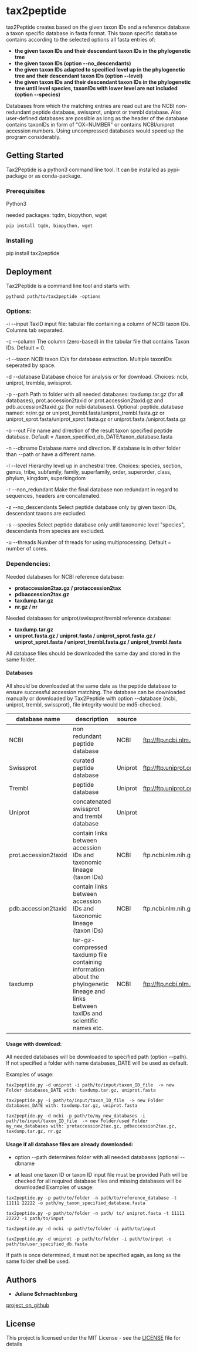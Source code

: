 # tax2peptide

tax2Peptide creates based on the given taxon IDs and a reference database a taxon specific database in fasta format. This taxon specific database contains according to the selected options all fasta entries of:
* **the given taxon IDs and their descendant taxon IDs in the phylogenetic tree**
* **the given taxon IDs (option --no_descendants)** 
* **the given taxon IDs adapted to specified level up in the phylogenetic tree and their descendant taxon IDs (option --level)**
* **the given taxon IDs and their descendant taxon IDs in the phylogenetic tree until level species, taxonIDs with lower level are not included (option --species)**

Databases from which the matching entries are read out are the NCBI non-redundant peptide database, swissprot, uniprot or trembl database. Also user-defined databases are possible as long as the header of the database contains taxonIDs in form of "OX=NUMBER" or contains NCBI/uniprot accession numbers.
Using uncompressed databases would speed up the program considerably.

## Getting Started

Tax2Peptide is a python3 command line tool. It can be installed as pypi-package or as conda-package.

### Prerequisites

Python3

needed packages: tqdm, biopython, wget
```
pip install tqdm, biopython, wget
```

### Installing

pip install tax2peptide


## Deployment

Tax2Peptide is a command line tool and starts with: 
```
python3 path/to/tax2peptide -options
```

### Options:
-i	--input   TaxID input file: tabular file containing a column of NCBI taxon IDs. Columns tab separated.

-c	--column   The column (zero-based) in the tabular file that contains Taxon IDs. Default = 0.

-t	--taxon   NCBI taxon ID/s for database extraction. Multiple taxonIDs seperated by space.

-d	--database   Database choice for analysis or for download. Choices: ncbi, uniprot, tremble, swissprot.

-p	--path   Path to folder with all needed databases: taxdump.tar.gz (for all databases), prot.accession2taxid or prot.accession2taxid.gz and pdb.accession2taxid.gz (for ncbi databases). Optional: peptide_database named: nr/nr.gz or uniprot_trembl.fasta/uniprot_trembl.fasta.gz or uniprot_sprot.fasta/uniprot_sprot.fasta.gz or uniprot.fasta./uniprot.fasta.gz

-o	--out   File name and direction of the result taxon specified peptide database. Default = /taxon_specified_db_DATE/taxon_database.fasta

-n	--dbname   Database name and direction. If database is in other folder than --path or have a different name.

-l	--level   Hierarchy level up in anchestral tree. Choices: species, section, genus, tribe, subfamily, family, superfamily, order, superorder, class, phylum, kingdom, superkingdom

-r	--non_redundant   Make the final database non redundant in regard to sequences, headers are concatenated.

-z	--no_descendants   Select peptide database only by given taxon IDs, descendant taxons are excluded.

-s	--species   Select peptide database only until taxonomic level "species", descendants from species are excluded.

-u 	--threads   Number of threads for using multiprocessing. Default = number of cores.

### Dependencies:
Needed databases for NCBI reference database: 
* **protaccession2tax.gz / protaccession2tax**
* **pdbaccession2tax.gz**
* **taxdump.tar.gz**
* **nr.gz / nr**

Needed databases for uniprot/swissprot/trembl reference database: 
* **taxdump.tar.gz**
* **uniprot.fasta.gz / uniprot.fasta / uniprot_sprot.fasta.gz / uniprot_sprot.fasta / uniprot_trembl.fasta.gz / uniprot_trembl.fasta**

All database files should be downloaded the same day and stored in the same folder.

#### Databases
All should be downloaded at the same date as the peptide database to ensure successful accession matching.
The database can be downloaded manually or downloaded by Tax2Peptide with option --database {ncbi, uniprot, trembl, swissprot}, file integrity would be md5-checked.


| database name       | description                                                         |source | adress
| ------------------- |---------------------------------------------------------------------|-------| --------------------------------------------------------------------------------------------------------------------|
| NCBI                | non redundant peptide database                                      |NCBI   | ftp://ftp.ncbi.nlm.nih.gov/blast/db/FASTA/nr.gz                                                                     |
| Swissprot           | curated peptide database                                            |Uniprot| ftp://ftp.uniprot.org/pub/databases/uniprot/current_release/knowledgebase/complete/uniprot_sprot.fasta.gz           |
| Trembl              | peptide database                                                    |Uniprot| ftp://ftp.uniprot.org/pub/databases/uniprot/current_release/knowledgebase/complete/uniprot_trembl.fasta.gz          |
| Uniprot             | concatenated swissprot and trembl database                          |Uniprot|                                                                                                                     |
| prot.accession2taxid|contain links between accession IDs and taxonomic lineage (taxon IDs)|NCBI   | ftp.ncbi.nlm.nih.gov/pub/taxonomy/accession2taxid/prot.accession2taxid.gz                                           |
| pdb.accession2taxid |contain links between accession IDs and taxonomic lineage (taxon IDs)|NCBI   | ftp.ncbi.nlm.nih.gov/pub/taxonomy/accession2taxid/pdb.accession2taxid.gz                                            |
| taxdump             |tar-gz-compressed taxdump file containing information about the phylogenetic lineage and links between taxIDs and scientific names etc.|NCBI   |ftp://ftp.ncbi.nlm.nih.gov/pub/taxonomy/taxdump.tar.gz            |

#### Usage with download: 
All needed databases will be downloaded to specified path (option --path). If not specified a folder with name databases_DATE will be used as default.

Examples of usage:
```
tax2peptide.py -d uniprot -i path/to/input/taxon_ID_file  -> new Folder databases_DATE with: taxdump.tar.gz, uniprot.fasta
```
```
tax2peptide.py -i path/to/input/taxon_ID_file  -> new Folder databases_DATE with: taxdump.tar.gz, uniprot.fasta
```
```
tax2peptide.py -d ncbi -p path/to/my_new_databases -i path/to/input/taxon_ID_file  -> new Folder/used Folder my_new_databases with: protaccession2tax.gz, pdbaccession2tax.gz, taxdump.tar.gz, nr.gz
```
#### Usage if all database files are already downloaded:
- option --path determines folder with all needed databases
(optional --dbname

- at least one taxon ID or taxon ID input file must be provided
Path will be checked for all required database files and missing databases will be downloaded
Examples of usage:
```
tax2peptide.py -p path/to/folder -n path/to/reference_database -t 11111 22222 -o path/my_taxon_specified_database.fasta
```
```
tax2peptide.py -p path/to/folder -n path/ to/ uniprot.fasta -t 11111 22222 -i path/to/input
```
```
tax2peptide.py -d ncbi -p path/to/folder -i path/to/input
```
```
tax2peptide.py -d uniprot -p path/to/folder -i path/to/input -o path/to/user_specified_db.fasta
```
If path is once determined, it must not be specified again, as long as the same folder shell be used.


## Authors

* **Juliane Schmachtenberg** 

[project_on_github](https://github.com/jschmacht/tax2peptide)

## License

This project is licensed under the MIT License - see the [LICENSE](LICENSE) file for details

